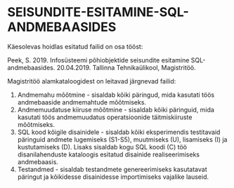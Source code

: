 # SEISUNDITE-ESITAMINE-SQL-ANDMEBAASIDES

Käesolevas hoidlas esitatud failid on osa tööst:

Peek, S. 2019. Infosüsteemi põhiobjektide seisundite esitamine SQL-andmebaasides. 20.04.2019. Tallinna Tehnikaülikool, Magistritöö. 

Magistritöö alamkataloogidest on leitavad järgnevad failid:
1. Andmemahu mõõtmine - sisaldab kõiki päringud, mida kasutati töös andmebaaside andmemahtude mõõtmiseks.
2. Andmemuudatuse kiiruse mõõtmine - sisaldab kõiki päringuid, mida kasutati töös andmemuudatus operatsioonide täitmiskiiruste mõõtmiseks.
3. SQL kood kõigile disainidele - sisaldab kõiki eksperimendis testitavaid päringuid andmete lugemiseks (S1-S5), muutmiseks (U), lisamiseks (I) ja kustutamiseks (D). Lisaks sisaldab kogu SQL koodi (C) töö disanilahenduste kataloogis esitatud disainide realiseerimiseks andmebaasis.
4. Testandmed - sisaldab testandmete genereerimiseks kasutatavat päringut ja kõikidesse disainidesse importimiseks vajalike lauseid.
